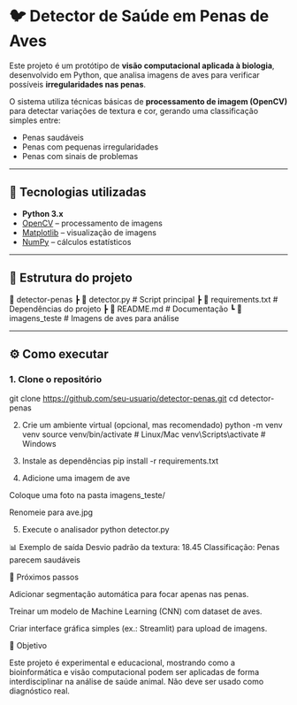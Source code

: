 # 🐦 Detector de Saúde em Penas de Aves  

Este projeto é um protótipo de **visão computacional aplicada à biologia**, desenvolvido em Python, que analisa imagens de aves para verificar possíveis **irregularidades nas penas**.  

O sistema utiliza técnicas básicas de **processamento de imagem (OpenCV)** para detectar variações de textura e cor, gerando uma classificação simples entre:  
- Penas saudáveis  
- Penas com pequenas irregularidades  
- Penas com sinais de problemas  

---

## 🚀 Tecnologias utilizadas
- **Python 3.x**  
- [OpenCV](https://opencv.org/) – processamento de imagens  
- [Matplotlib](https://matplotlib.org/) – visualização de imagens  
- [NumPy](https://numpy.org/) – cálculos estatísticos  

---

## 📂 Estrutura do projeto
📁 detector-penas
┣ 📄 detector.py # Script principal
┣ 📄 requirements.txt # Dependências do projeto
┣ 📄 README.md # Documentação
┗ 📂 imagens_teste # Imagens de aves para análise


---

## ⚙️ Como executar

### 1. Clone o repositório
git clone https://github.com/seu-usuario/detector-penas.git
cd detector-penas

2. Crie um ambiente virtual (opcional, mas recomendado)
python -m venv venv
source venv/bin/activate  # Linux/Mac
venv\Scripts\activate     # Windows

3. Instale as dependências
pip install -r requirements.txt

4. Adicione uma imagem de ave

Coloque uma foto na pasta imagens_teste/

Renomeie para ave.jpg

5. Execute o analisador
python detector.py

📊 Exemplo de saída
Desvio padrão da textura: 18.45
Classificação: Penas parecem saudáveis

🌱 Próximos passos

Adicionar segmentação automática para focar apenas nas penas.

Treinar um modelo de Machine Learning (CNN) com dataset de aves.

Criar interface gráfica simples (ex.: Streamlit) para upload de imagens.

📌 Objetivo

Este projeto é experimental e educacional, mostrando como a bioinformática e visão computacional podem ser aplicadas de forma interdisciplinar na análise de saúde animal.
Não deve ser usado como diagnóstico real.








